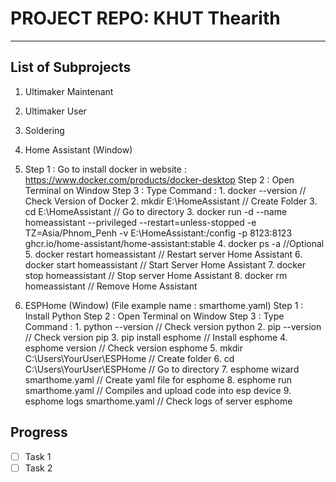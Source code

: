 # PROJECT REPO: KHUT Thearith

---

## List of Subprojects
1. Ultimaker Maintenant

2. Ultimaker User
3. Soldering

4. Home Assistant (Window)
5. Step 1 : Go to install docker in website : https://www.docker.com/products/docker-desktop
   Step 2 : Open Terminal on Window
   Step 3 : Type Command :
            1. docker --version                 // Check Version of Docker
            2. mkdir E:\HomeAssistant           // Create Folder
            3. cd E:\HomeAssistant              // Go to directory
            3. docker run -d --name homeassistant --privileged --restart=unless-stopped -e TZ=Asia/Phnom_Penh -v
               E:\HomeAssistant:/config -p 8123:8123 ghcr.io/home-assistant/home-assistant:stable
            4. docker ps -a    //Optional
            5. docker restart homeassistant     // Restart server Home Assistant
            6. docker start homeassistant       // Start Server Home Assistant
            7. docker stop homeassistant        // Stop server Home Assistant
            8. docker rm homeassistant          // Remove Home Assistant
6. ESPHome (Window) (File example name : smarthome.yaml)
   Step 1 : Install Python
   Step 2 : Open Terminal on Window
   Step 3 : Type Command :
            1. python --version                 // Check version python
            2. pip --version                    // Check version pip
            3. pip install esphome              // Install esphome
            4. esphome version                  // Check version esphome
            5. mkdir C:\Users\YourUser\ESPHome  // Create folder
            6. cd C:\Users\YourUser\ESPHome     // Go to directory
            7. esphome wizard smarthome.yaml    // Create yaml file for esphome
            8. esphome run smarthome.yaml       // Compiles and upload code into esp device
            9. esphome logs smarthome.yaml      // Check logs of server esphome

##  Progress

- [ ] Task 1
- [ ] Task 2
